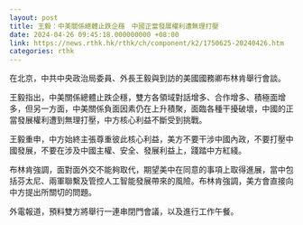 ```yaml
---
layout: post
title: 王毅：中美關係總體止跌企穩　中國正當發展權利遭無理打壓
date: 2024-04-26 09:45:18.000000000 +08:00
link: https://news.rthk.hk/rthk/ch/component/k2/1750625-20240426.htm
categories: rthk
---
```


在北京，中共中央政治局委員、外長王毅與到訪的美國國務卿布林肯舉行會談。

王毅指出，中美關係總體止跌企穩，雙方各領域對話增多、合作增多、積極面增多，但另一方面，中美關係負面因素仍在上升積聚，面臨各種干擾破壞，中國的正當發展權利遭到無理打壓，中方核心利益不斷受到挑戰。

王毅重申，中方始終主張尊重彼此核心利益，美方不要干涉中國內政，不要打壓中國發展，不要在涉及中國主權、安全、發展利益上，踐踏中方紅綫。

布林肯強調，面對面外交不能夠取代，期望美中在同意的事項上取得進展，當中包括芬太尼、兩軍聯繫及管控人工智能發展帶來的風險。布林肯強調，美方會直接向中方提出所關切的問題。

外電報道，預料雙方將舉行一連串閉門會議，以及進行工作午餐。
